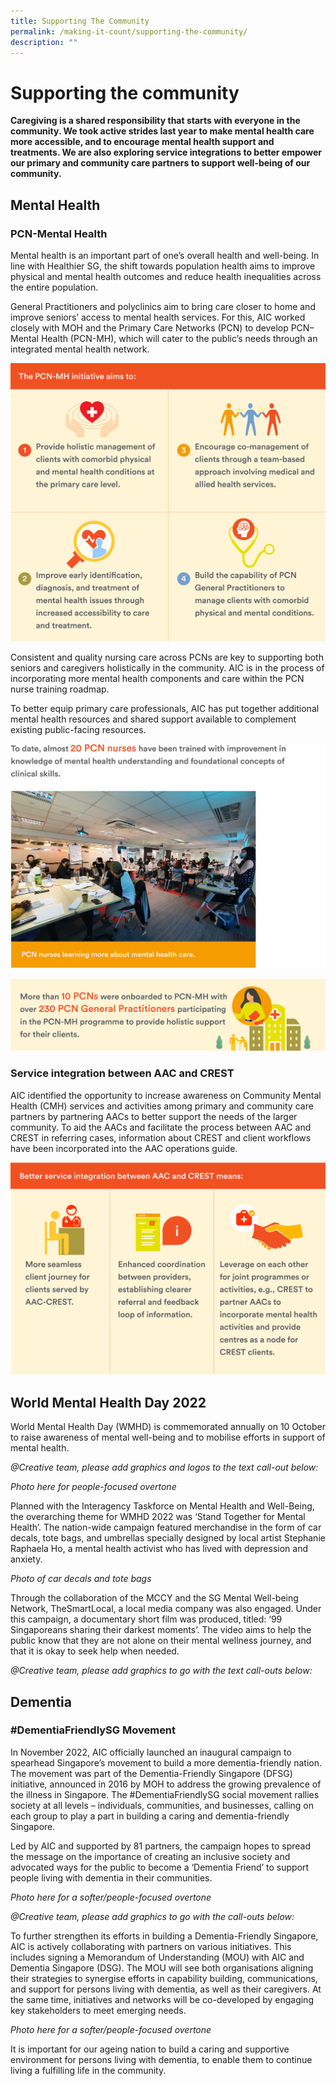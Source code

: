 ```yaml
---
title: Supporting The Community
permalink: /making-it-count/supporting-the-community/
description: ""
---
```

# Supporting the community
**Caregiving is a shared responsibility that starts with everyone in the community. We took active strides last year to make mental health care more accessible, and to encourage mental health support and treatments. We are also exploring service integrations to better empower our primary and community care partners to support well-being of our community.**

## Mental Health
### PCN-Mental Health
Mental health is an important part of one’s overall health and well-being. In line with Healthier SG, the shift towards population health aims to improve physical and mental health outcomes and reduce health inequalities across the entire population.  

General Practitioners and polyclinics aim to bring care closer to home and improve seniors’ access to mental health services. For this, AIC worked closely with MOH and the Primary Care Networks (PCN) to develop PCN–Mental Health (PCN-MH), which will cater to the public’s needs through an integrated mental health network.

![](/images/pcn-mh-initiative-aims-t0.png)

Consistent and quality nursing care across PCNs are key to supporting both seniors and caregivers holistically in the community. AIC is in the process of incorporating more mental health components and care within the PCN nurse training roadmap.

To better equip primary care professionals, AIC has put together additional mental health resources and shared support available to complement existing public-facing resources.  

![](/images/20-pcn-nurses.png)

![](/images/10-pcns-230-pcn-gps.png)


### Service integration between AAC and CREST
AIC identified the opportunity to increase awareness on Community Mental Health (CMH) services and activities among primary and community care partners by partnering AACs to better support the needs of the larger community. To aid the AACs and facilitate the process between AAC and CREST in referring cases, information about CREST and client workflows have been incorporated into the AAC operations guide.

![](/images/better-service-integration-aac-crest.png)

## World Mental Health Day 2022
World Mental Health Day (WMHD) is commemorated annually on 10 October to raise awareness of mental well-being and to mobilise efforts in support of mental health.

*@Creative team, please add graphics and logos to the text call-out below:*

*Photo here for people-focused overtone*

Planned with the Interagency Taskforce on Mental Health and Well-Being, the overarching theme for WMHD 2022 was ‘Stand Together for Mental Health’. The nation-wide campaign featured merchandise in the form of car decals, tote bags, and umbrellas specially designed by local artist Stephanie Raphaela Ho, a mental health activist who has lived with depression and anxiety.

*Photo of car decals and tote bags*

Through the collaboration of the MCCY and the SG Mental Well-being Network, TheSmartLocal, a local media company was also engaged. Under this campaign, a documentary short film was produced, titled: ‘99 Singaporeans sharing their darkest moments’. The video aims to help the public know that they are not alone on their mental wellness journey, and that it is okay to seek help when needed.

*@Creative team, please add graphics to go with the text call-outs below:*

## Dementia
### \#DementiaFriendlySG Movement
In November 2022, AIC officially launched an inaugural campaign to spearhead Singapore’s movement to build a more dementia-friendly nation. The movement was part of the Dementia-Friendly Singapore (DFSG) initiative, announced in 2016 by MOH to address the growing prevalence of the illness in Singapore. The #DementiaFriendlySG social movement rallies society at all levels – individuals, communities, and businesses, calling on each group to play a part in building a caring and dementia-friendly Singapore. 

Led by AIC and supported by 81 partners, the campaign hopes to spread the message on the importance of creating an inclusive society and advocated ways for the public to become a ‘Dementia Friend’ to support people living with dementia in their communities.

*Photo here for a softer/people-focused overtone*

*@Creative team, please add graphics to go with the call-outs below:*

To further strengthen its efforts in building a Dementia-Friendly Singapore, AIC is actively collaborating with partners on various initiatives. This includes signing a Memorandum of Understanding (MOU) with AIC and Dementia Singapore (DSG). The MOU will see both organisations aligning their strategies to synergise efforts in capability building, communications, and support for persons living with dementia, as well as their caregivers. At the same time, initiatives and networks will be co-developed by engaging key stakeholders to meet emerging needs. 

*Photo here for a softer/people-focused overtone*

It is important for our ageing nation to build a caring and supportive environment for persons living with dementia, to enable them to continue living a fulfilling life in the community.